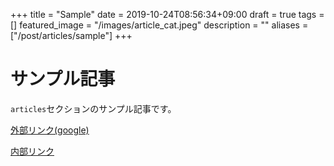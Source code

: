 +++
title =  "Sample"
date = 2019-10-24T08:56:34+09:00
draft = true
tags = []
featured_image = "/images/article_cat.jpeg"
description = ""
aliases = ["/post/articles/sample"]
+++

# サンプル記事
`articles`セクションのサンプル記事です。

[外部リンク(google)](https://www.google.co.jp/)

[内部リンク](../../news/sample/)